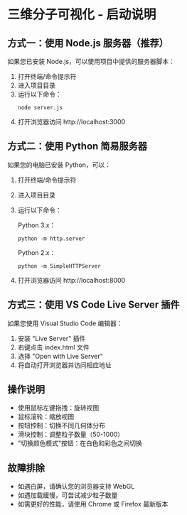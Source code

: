 # 三维分子可视化 - 启动说明

## 方式一：使用 Node.js 服务器（推荐）

如果您已安装 Node.js，可以使用项目中提供的服务器脚本：

1. 打开终端/命令提示符
2. 进入项目目录
3. 运行以下命令：
   ```
   node server.js
   ```
4. 打开浏览器访问 http://localhost:3000

## 方式二：使用 Python 简易服务器

如果您的电脑已安装 Python，可以：

1. 打开终端/命令提示符
2. 进入项目目录
3. 运行以下命令：

   Python 3.x：
   ```
   python -m http.server
   ```

   Python 2.x：
   ```
   python -m SimpleHTTPServer
   ```
4. 打开浏览器访问 http://localhost:8000

## 方式三：使用 VS Code Live Server 插件

如果您使用 Visual Studio Code 编辑器：

1. 安装 "Live Server" 插件
2. 右键点击 index.html 文件
3. 选择 "Open with Live Server"
4. 将自动打开浏览器并访问相应地址

## 操作说明

- 使用鼠标左键拖拽：旋转视图
- 鼠标滚轮：缩放视图
- 按钮控制：切换不同几何体分布
- 滑块控制：调整粒子数量（50-1000）
- "切换颜色模式"按钮：在白色和彩色之间切换

## 故障排除

- 如遇白屏，请确认您的浏览器支持 WebGL
- 如遇加载缓慢，可尝试减少粒子数量
- 如需更好的性能，请使用 Chrome 或 Firefox 最新版本 
